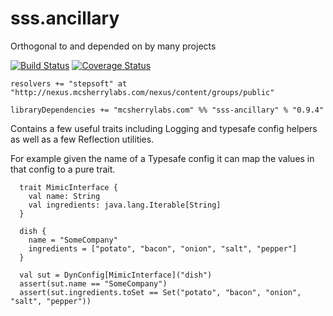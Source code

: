 # sss.ancillary
Orthogonal to and depended on by many projects

[![Build Status](https://travis-ci.org/mcsherrylabs/sss.ancillary.svg?branch=master)](https://travis-ci.org/mcsherrylabs/sss.ancillary)
[![Coverage Status](https://coveralls.io/repos/mcsherrylabs/sss.ancillary/badge.svg?branch=master&service=github)](https://coveralls.io/github/mcsherrylabs/sss.ancillary?branch=master)

```
resolvers += "stepsoft" at "http://nexus.mcsherrylabs.com/nexus/content/groups/public"

libraryDependencies += "mcsherrylabs.com" %% "sss-ancillary" % "0.9.4"
```

Contains a few useful traits including Logging and typesafe config helpers as well as a few Reflection utilities. 

For example given the name of a Typesafe config it can map the values in that config to a pure trait.

```
  trait MimicInterface {
    val name: String
    val ingredients: java.lang.Iterable[String]
  }

  dish {
  	name = "SomeCompany"
  	ingredients = ["potato", "bacon", "onion", "salt", "pepper"]
  }

  val sut = DynConfig[MimicInterface]("dish")
  assert(sut.name == "SomeCompany")
  assert(sut.ingredients.toSet == Set("potato", "bacon", "onion", "salt", "pepper"))
```  
